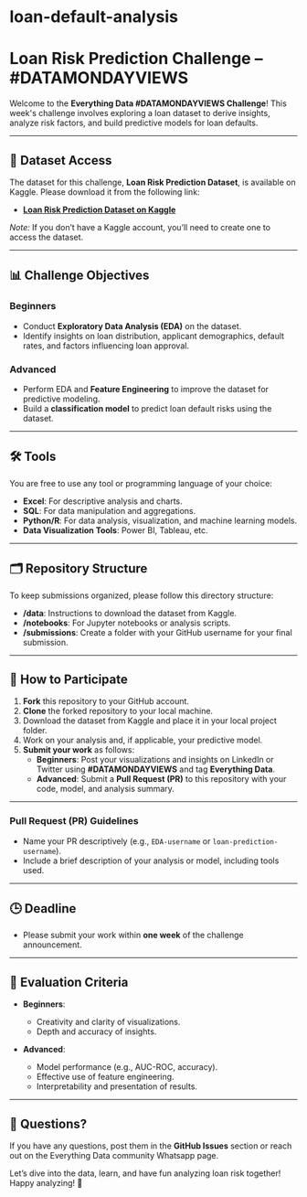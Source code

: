# loan-default-analysis
# Loan Risk Prediction Challenge – #DATAMONDAYVIEWS

Welcome to the **Everything Data #DATAMONDAYVIEWS Challenge**! This week's challenge involves exploring a loan dataset to derive insights, analyze risk factors, and build predictive models for loan defaults.

---

## 📂 Dataset Access
The dataset for this challenge, **Loan Risk Prediction Dataset**, is available on Kaggle. Please download it from the following link:
- **[Loan Risk Prediction Dataset on Kaggle](https://www.kaggle.com/datasets/ganjerlawrence/loan-risk-prediction-dataset)**

*Note:* If you don’t have a Kaggle account, you’ll need to create one to access the dataset.

---

## 📊 Challenge Objectives

### Beginners
   - Conduct **Exploratory Data Analysis (EDA)** on the dataset.
   - Identify insights on loan distribution, applicant demographics, default rates, and factors influencing loan approval.

### Advanced
   - Perform EDA and **Feature Engineering** to improve the dataset for predictive modeling.
   - Build a **classification model** to predict loan default risks using the dataset.

---

## 🛠️ Tools
You are free to use any tool or programming language of your choice:
   - **Excel**: For descriptive analysis and charts.
   - **SQL**: For data manipulation and aggregations.
   - **Python/R**: For data analysis, visualization, and machine learning models.
   - **Data Visualization Tools**: Power BI, Tableau, etc.

---

## 🗂️ Repository Structure
To keep submissions organized, please follow this directory structure:

   - **/data**: Instructions to download the dataset from Kaggle.
   - **/notebooks**: For Jupyter notebooks or analysis scripts.
   - **/submissions**: Create a folder with your GitHub username for your final submission.

---

## 📝 How to Participate

1. **Fork** this repository to your GitHub account.
2. **Clone** the forked repository to your local machine.
3. Download the dataset from Kaggle and place it in your local project folder.
4. Work on your analysis and, if applicable, your predictive model.
5. **Submit your work** as follows:
   - **Beginners**: Post your visualizations and insights on LinkedIn or Twitter using **#DATAMONDAYVIEWS** and tag **Everything Data**.
   - **Advanced**: Submit a **Pull Request (PR)** to this repository with your code, model, and analysis summary.

---

### Pull Request (PR) Guidelines
   - Name your PR descriptively (e.g., `EDA-username` or `loan-prediction-username`).
   - Include a brief description of your analysis or model, including tools used.

---

## 🕒 Deadline
   - Please submit your work within **one week** of the challenge announcement.

---

## 🔎 Evaluation Criteria

- **Beginners**:
  - Creativity and clarity of visualizations.
  - Depth and accuracy of insights.

- **Advanced**:
  - Model performance (e.g., AUC-ROC, accuracy).
  - Effective use of feature engineering.
  - Interpretability and presentation of results.

---

## 📧 Questions?
If you have any questions, post them in the **GitHub Issues** section or reach out on the Everything Data community Whatsapp page.

Let’s dive into the data, learn, and have fun analyzing loan risk together! Happy analyzing! 🚀
